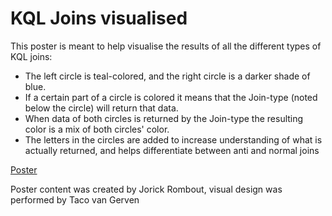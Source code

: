 # KQL Joins visualised

This poster is meant to help visualise the results of all the different types of KQL joins:

- The left circle is teal-colored, and the right circle is a darker shade of blue.
- If a certain part of a circle is colored it means that the Join-type (noted below the circle) will return that data.
- When data of both circles is returned by the Join-type the resulting color is a mix of both circles' color.
- The letters in the circles are added to increase understanding of what is actually returned, and helps differentiate between anti and normal joins

[Poster](KQL-Poster-Image.png)

Poster content was created by Jorick Rombout, visual design was performed by Taco van Gerven
